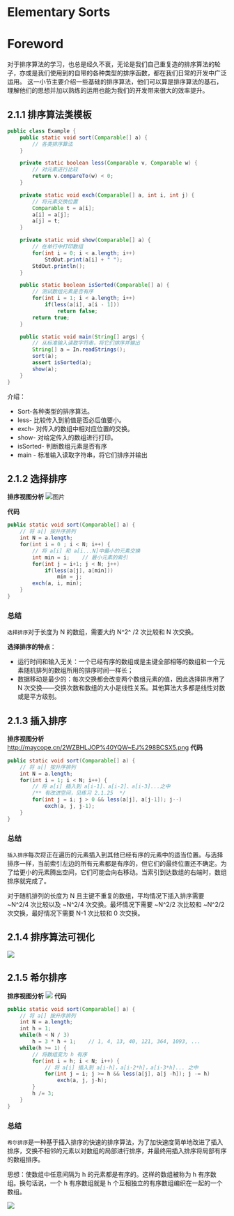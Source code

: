 # Elementary Sorts
# Foreword
对于排序算法的学习，也总是经久不衰，无论是我们自己重复造的排序算法的轮子，亦或是我们使用到的自带的各种类型的排序函数，都在我们日常的开发中广泛运用。
这一小节主要介绍一些基础的排序算法，他们可以算是排序算法的基石，理解他们的思想并加以熟练的运用也能为我们的开发带来很大的效率提升。

## 2.1.1 排序算法类模板
```java
public class Example {
    public static void sort(Comparable[] a) {
        // 各类排序算法
    }

    private static boolean less(Comparable v, Comparable w) {
        // 对元素进行比较
        return v.compareTo(w) < 0;
    }

    private static void exch(Comparable[] a, int i, int j) {
        // 将元素交换位置
        Comparable t = a[i];
        a[i] = a[j];
        a[j] = t;
    }

    private static void show(Comparable[] a) {
        // 在单行中打印数组
        for(int i = 0; i < a.length; i++)
            StdOut.print(a[i] + " ");
        StdOut.println();
    }

    public static boolean isSorted(Comparable[] a) {
        // 测试数组元素是否有序
        for(int i = 1; i < a.length; i++)
            if(less(a[i], a[i - 1]))
                return false;
        return true;
    }

    public static void main(String[] args) {
        // 从标准输入读取字符串，将它们排序并输出
        String[] a = In.readStrings();
        sort(a);
        assert isSorted(a);
        show(a);
    }
}
```
介绍：
* Sort-各种类型的排序算法。
* less- 比较传入到前值是否必后值要小。
* exch- 对传入的数组中相对应位置的交换。
* show- 对给定传入的数组进行打印。
* isSorted- 判断数组元素是否有序
* main - 标准输入读取字符串，将它们排序并输出

## 2.1.2 选择排序
**排序视图分析**
![图片](http://maycope.cn/1.png)

**代码**
```java
public static void sort(Comparable[] a) {
    // 将 a[] 按升序排列
    int N = a.length;
    for(int i = 0 ; i < N; i++) {
        // 将 a[i] 和 a[i...N]中最小的元素交换
        int min = i;    // 最小元素的索引
        for(int j = i+1; j < N; j++)
            if(less(a[j], a[min]))
                min = j;
        exch(a, i, min);
    }
}
```
### 总结
`选择排序`对于长度为 N 的数组，需要大约 N^2^ /2 次比较和 N 次交换。

**选择排序的特点**：

* 运行时间和输入无关：一个已经有序的数组或是主键全部相等的数组和一个元素随机排列的数组所用的排序时间一样长；
* 数据移动是最少的：每次交换都会改变两个数组元素的值，因此选择排序用了 N 次交换——交换次数和数组的大小是线性关系。其他算法大多都是线性对数或是平方级别。

## 2.1.3 插入排序
**排序视图分析**
http://maycope.cn/2WZBHLJOP%40YQW~EJ%298BCSX5.png
**代码**
```java
public static void sort(Comparable[] a) {
    // 将 a[] 按升序排列
    int N = a.length;
    for(int i = 1; i < N; i++) {
        // 将 a[i] 插入到 a[i-1]、a[i-2]、a[i-3]...之中   
        /** 有改进空间，见练习 2.1.25  */
        for(int j = i; j > 0 && less(a[j], a[j-1]); j--)
            exch(a, j, j-1);
    }
}
```
### 总结
`插入排序`每次将正在遍历的元素插入到其他已经有序的元素中的适当位置。与选择排序一样，当前索引左边的所有元素都是有序的，但它们的最终位置还不确定。为了给更小的元素腾出空间，它们可能会向右移动。当索引到达数组的右端时，数组排序就完成了。

对于随机排列的长度为 N 且主键不重复的数组，平均情况下插入排序需要 ~N^2/4 次比较以及 ~N^2/4 次交换。最坏情况下需要 ~N^2/2 次比较和 ~N^2/2 次交换，最好情况下需要 N-1 次比较和 0 次交换。
## 2.1.4 排序算法可视化
![](http://maycope.cn/3.png)
## 2.1.5 希尔排序
**排序视图分析**
![](http://maycope.cn/4.png)
**代码**
```java
public static void sort(Comparable[] a) {
    // 将 a[] 按升序排列
    int N = a.length;
    int h = 1;
    while(h < N / 3)
        h = 3 * h + 1;    // 1, 4, 13, 40, 121, 364, 1093, ...
    while(h >= 1) {
        // 将数组变为 h 有序
        for(int i = h; i < N; i++) {
            // 将 a[i] 插入到 a[i-h]，a[i-2*h]，a[i-3*h]... 之中
            for(int j = i; j >= h && less(a[j], a[j -h]); j -= h)
                exch(a, j, j-h);
        }
        h /= 3;
    }
}
```
### 总结
`希尔排序`是一种基于插入排序的快速的排序算法，为了加快速度简单地改进了插入排序，交换不相邻的元素以对数组的局部进行排序，并最终用插入排序将局部有序的数组排序。

思想：使数组中任意间隔为 h 的元素都是有序的。这样的数组被称为 h 有序数组。换句话说，一个 h 有序数组就是 h 个互相独立的有序数组编织在一起的一个数组。

![](http://maycope.cn/5.png)

